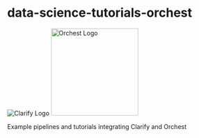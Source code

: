 # data-science-tutorials-orchest

![Clarify Logo](https://global-uploads.webflow.com/5e81e464dad44d3a9a32d1f4/5ed10fc3f1ff8467f4466786_logo.svg)
<img src="https://uploads-ssl.webflow.com/5f031b98adc00651e28ef04b/6058a5f7b4c86c42885a2c2c_orchest-logo-no-padding.svg" alt="Orchest Logo" width="200"/>

Example pipelines and tutorials integrating Clarify and Orchest
